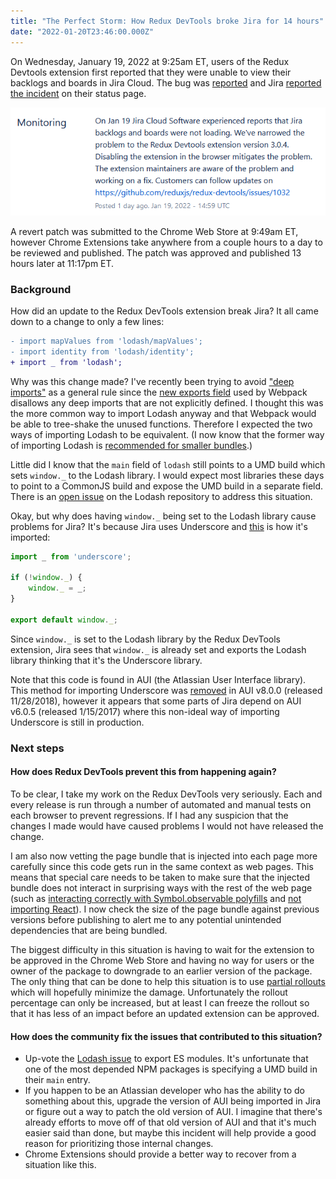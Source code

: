 ```yaml
---
title: "The Perfect Storm: How Redux DevTools broke Jira for 14 hours"
date: "2022-01-20T23:46:00.000Z"
---
```


On Wednesday, January 19, 2022 at 9:25am ET, users of the Redux Devtools extension first reported that they were unable to view their backlogs and boards in Jira Cloud. The bug was [reported](https://github.com/reduxjs/redux-devtools/issues/1032) and Jira [reported the incident](https://jira-software.status.atlassian.com/incidents/5j5754ghwmsl) on their status page.

![Jira status](./jira-status.png)

A revert patch was submitted to the Chrome Web Store at 9:49am ET, however Chrome Extensions take anywhere from a couple hours to a day to be reviewed and published. The patch was approved and published 13 hours later at 11:17pm ET.

### Background

How did an update to the Redux DevTools extension break Jira? It all came down to a change to only a few lines:

```diff
- import mapValues from 'lodash/mapValues';
- import identity from 'lodash/identity';
+ import _ from 'lodash';
```

Why was this change made? I've recently been trying to avoid ["deep imports"](https://gist.github.com/daleyjem/0f38f561a4e91e58eba580889f38330f) as a general rule since the [new exports field](https://webpack.js.org/guides/package-exports/) used by Webpack disallows any deep imports that are not explicitly defined. I thought this was the more common way to import Lodash anyway and that Webpack would be able to tree-shake the unused functions. Therefore I expected the two ways of importing Lodash to be equivalent. (I now know that the former way of importing Lodash is [recommended for smaller bundles](https://github.com/lodash/lodash#installation).)

Little did I know that the `main` field of `lodash` still points to a UMD build which sets `window._` to the Lodash library. I would expect most libraries these days to point to a CommonJS build and expose the UMD build in a separate field. There is an [open issue](https://github.com/lodash/lodash/issues/5107) on the Lodash repository to address this situation.

Okay, but why does having `window._` being set to the Lodash library cause problems for Jira? It's because Jira uses Underscore and [this](https://bitbucket.org/atlassian/aui/src/70cd30dc0e300768006a9124a859e2ceac66c6b7/src/js/aui/underscore.js) is how it's imported:
```js
import _ from 'underscore';

if (!window._) {
    window._ = _;
}

export default window._;
```

Since `window._` is set to the Lodash library by the Redux DevTools extension, Jira sees that `window._` is already set and exports the Lodash library thinking that it's the Underscore library.

Note that this code is found in AUI (the Atlassian User Interface library). This method for importing Underscore was [removed](https://bitbucket.org/atlassian/aui/commits/16636b709e26fdabe5846294804423a596d87466) in AUI v8.0.0 (released 11/28/2018), however it appears that some parts of Jira depend on AUI v6.0.5 (released 1/15/2017) where this non-ideal way of importing Underscore is still in production.

### Next steps

#### How does Redux DevTools prevent this from happening again?

To be clear, I take my work on the Redux DevTools very seriously. Each and every release is run through a number of automated and manual tests on each browser to prevent regressions. If I had any suspicion that the changes I made would have caused problems I would not have released the change.

I am also now vetting the page bundle that is injected into each page more carefully since this code gets run in the same context as web pages. This means that special care needs to be taken to make sure that the injected bundle does not interact in surprising ways with the rest of the web page (such as [interacting correctly with Symbol.observable polyfills](https://github.com/reduxjs/redux-devtools/pull/1003) and [not importing React](https://github.com/reduxjs/redux-devtools/pull/1031)). I now check the size of the page bundle against previous versions before publishing to alert me to any potential unintended dependencies that are being bundled.

The biggest difficulty in this situation is having to wait for the extension to be approved in the Chrome Web Store and having no way for users or the owner of the package to downgrade to an earlier version of the package. The only thing that can be done to help this situation is to use [partial rollouts](https://developer.chrome.com/docs/webstore/update/#partial-rollout) which will hopefully minimize the damage. Unfortunately the rollout percentage can only be increased, but at least I can freeze the rollout so that it has less of an impact before an updated extension can be approved.

#### How does the community fix the issues that contributed to this situation?

- Up-vote the [Lodash issue](https://github.com/lodash/lodash/issues/5107) to export ES modules. It's unfortunate that one of the most depended NPM packages is specifying a UMD build in their `main` entry.
- If you happen to be an Atlassian developer who has the ability to do something about this, upgrade the version of AUI being imported in Jira or figure out a way to patch the old version of AUI. I imagine that there's already efforts to move off of that old version of AUI and that it's much easier said than done, but maybe this incident will help provide a good reason for prioritizing those internal changes.
- Chrome Extensions should provide a better way to recover from a situation like this.

